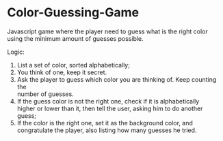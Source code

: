 # Color-Guessing-Game
Javascript game where the player need to guess what is the right color using the
minimum amount of guesses possible.

Logic:
1) List a set of color, sorted alphabetically;
2) You think of one, keep it secret.
2) Ask the player to guess which color you are thinking of. Keep counting the  
number of guesses.
3) If the guess color is not the right one, check if it is alphabetically  
higher or lower than it, then tell the user, asking him to do another guess;
4) If the color is the right one, set it as the background color, and
congratulate the player, also listing how many guesses he tried.

